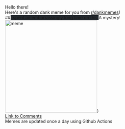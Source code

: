 Hello there! <br>Here's a random dank meme for you from [r/dankmemes](https://reddit.com/r/dankmemes)!<br>
##<span style="background-color: #24292e">I spent an embarrassingly long time on this </span> A mystery!<br><img src="https://i.redd.it/we2tubz95en51.jpg" alt="meme" width="300"/>)<br>
[Link to Comments](https://reddit.com/r/dankmemes/comments/itjkvm/a_mystery/)<br>
Memes are updated once a day using Github Actions